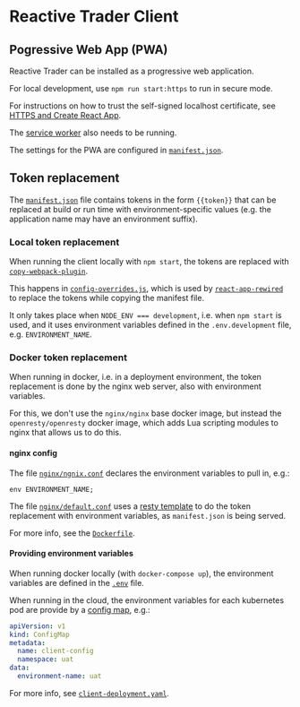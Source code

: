 # Reactive Trader Client

## Pogressive Web App (PWA)

Reactive Trader can be installed as a progressive web application.

For local development, use `npm run start:https` to run in secure mode.

For instructions on how to trust the self-signed localhost certificate, see [HTTPS and Create React App](https://medium.com/@danielgwilson/https-and-create-react-app-3a30ed31c904).

The [service worker](src/serviceWorker.js) also needs to be running.

The settings for the PWA are configured in [`manifest.json`](public/manifest.json).

## Token replacement

The [`manifest.json`](public/manifest.json) file contains tokens in the form `{{token}}` that can be replaced at build or run time with environment-specific values (e.g. the application name may have an environment suffix).

### Local token replacement

When running the client locally with `npm start`, the tokens are replaced with [`copy-webpack-plugin`](https://webpack.js.org/plugins/copy-webpack-plugin/).

This happens in [`config-overrides.js`](config-overrides.js), which is used by [`react-app-rewired`](https://github.com/timarney/react-app-rewired) to replace the tokens while copying the manifest file.

It only takes place when `NODE_ENV === development`, i.e. when `npm start` is used, and it uses environment variables defined in the `.env.development` file, e.g. `ENVIRONMENT_NAME`.

### Docker token replacement

When running in docker, i.e. in a deployment environment, the token replacement is done by the nginx web server, also with environment variables.

For this, we don't use the `nginx/nginx` base docker image, but instead the `openresty/openresty` docker image, which adds Lua scripting modules to nginx that allows us to do this.

#### nginx config

The file [`nginx/ngnix.conf`](nginx/nginx.conf) declares the environment variables to pull in, e.g.:
```
env ENVIRONMENT_NAME;
```

The file [`nginx/default.conf`](nginx/default.conf) uses a [resty template](https://github.com/bungle/lua-resty-template) to do the token replacement with environment variables, as `manifest.json` is being served.

For more info, see the [`Dockerfile`](Dockerfile).

#### Providing environment variables

When running docker locally (with `docker-compose up`), the environment variables are defined in the [`.env`](../.env) file.

When running in the cloud, the environment variables for each kubernetes pod are provide by a [config map](https://kubernetes.io/docs/tasks/configure-pod-container/configure-pod-configmap/), e.g.:
```yaml
apiVersion: v1
kind: ConfigMap
metadata:
  name: client-config
  namespace: uat
data:
  environment-name: uat
```
For more info, see [`client-deployment.yaml`](../services/kubernetes/client-deployment.yaml).